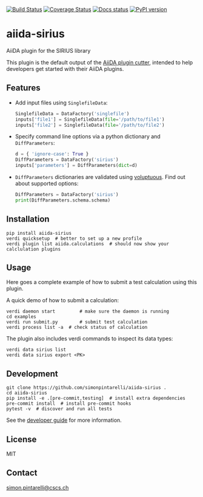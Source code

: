 [![Build Status](https://travis-ci.org/simonpintarelli/aiida-sirius.svg?branch=master)](https://travis-ci.org/simonpintarelli/aiida-sirius) 
[![Coverage Status](https://coveralls.io/repos/github/simonpintarelli/aiida-sirius/badge.svg?branch=master)](https://coveralls.io/github/simonpintarelli/aiida-sirius?branch=master) 
[![Docs status](https://readthedocs.org/projects/aiida-sirius/badge)](http://aiida-sirius.readthedocs.io/) 
[![PyPI version](https://badge.fury.io/py/aiida-sirius.svg)](https://badge.fury.io/py/aiida-sirius)

# aiida-sirius

AiiDA plugin for the SIRIUS library

This plugin is the default output of the 
[AiiDA plugin cutter](https://github.com/aiidateam/aiida-plugin-cutter),
intended to help developers get started with their AiiDA plugins.

## Features

 * Add input files using `SinglefileData`:
   ```python
   SinglefileData = DataFactory('singlefile')
   inputs['file1'] = SinglefileData(file='/path/to/file1')
   inputs['file2'] = SinglefileData(file='/path/to/file2')
   ```

 * Specify command line options via a python dictionary and `DiffParameters`:
   ```python
   d = { 'ignore-case': True }
   DiffParameters = DataFactory('sirius')
   inputs['parameters'] = DiffParameters(dict=d)
   ```

 * `DiffParameters` dictionaries are validated using [voluptuous](https://github.com/alecthomas/voluptuous).
   Find out about supported options:
   ```python
   DiffParameters = DataFactory('sirius')
   print(DiffParameters.schema.schema)
   ```

## Installation

```shell
pip install aiida-sirius
verdi quicksetup  # better to set up a new profile
verdi plugin list aiida.calculations  # should now show your calclulation plugins
```

## Usage

Here goes a complete example of how to submit a test calculation using this plugin.

A quick demo of how to submit a calculation:
```shell
verdi daemon start         # make sure the daemon is running
cd examples
verdi run submit.py        # submit test calculation
verdi process list -a  # check status of calculation
```

The plugin also includes verdi commands to inspect its data types:
```shell
verdi data sirius list
verdi data sirius export <PK>
```

## Development

```shell
git clone https://github.com/simonpintarelli/aiida-sirius .
cd aiida-sirius
pip install -e .[pre-commit,testing]  # install extra dependencies
pre-commit install  # install pre-commit hooks
pytest -v  # discover and run all tests
```

See the [developer guide](http://aiida-sirius.readthedocs.io/en/latest/developer_guide/index.html) for more information.

## License

MIT


## Contact

simon.pintarelli@cscs.ch


